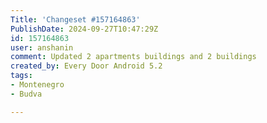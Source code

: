 ```yaml
---
Title: 'Changeset #157164863'
PublishDate: 2024-09-27T10:47:29Z
id: 157164863
user: anshanin
comment: Updated 2 apartments buildings and 2 buildings
created_by: Every Door Android 5.2
tags:
- Montenegro
- Budva

---
```

